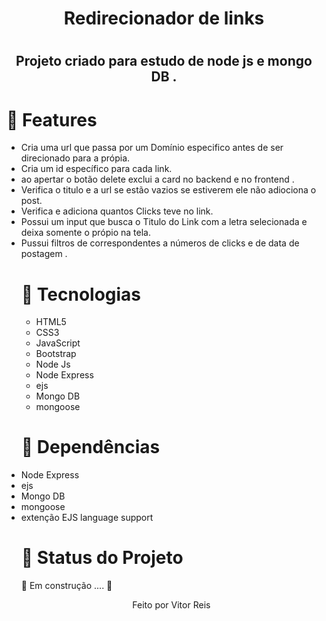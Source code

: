 
<h1 align="center" >Redirecionador de links<h1>
<h2 align="center">Projeto criado para estudo de node  js e mongo DB . </h2>
<h1>🚀 Features</h1>
<ul>
    <li> Cria uma url que passa por um Domínio especifico antes de ser direcionado para a própia.
      <li>Cria um id específico para cada link.
        <li> ao apertar o botão delete exclui a card  no backend e  no frontend .
          <li>Verifica o titulo e a url se estão vazios se estiverem ele não adiociona o post.
            <li>Verifica e adiciona quantos Clicks teve no link.
             <li>Possui um input  que busca o  Titulo do Link com a letra selecionada e deixa somente o própio na tela.
              <li>Pussui filtros de correspondentes a números de clicks e de data de postagem . 
<h1>🚀 Tecnologias</h1>
 
 <ul>
     <li> HTML5
      <li> CSS3
       <li> JavaScript
        <li> Bootstrap
         <li> Node Js
          <li> Node Express
            <li> ejs
              <li>Mongo DB
                <li> mongoose
 </ul>
 <h1>🚀 Dependências</h1>
          <li> Node Express
            <li> ejs
              <li>Mongo DB
                <li> mongoose
                 <li> extenção EJS language support
 
<h1 > 🚀 Status do Projeto </h1>
 
 <p > 🚧   Em construção .... 🚧 </p>
 
 
 <p align="center">Feito por Vitor Reis</p>
